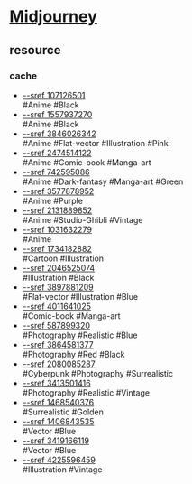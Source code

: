 # [Midjourney](https://www.midjourney.com)

## resource

### cache

- [--sref 107126501](https://midjourneysref.com/srefcodedetail/--sref%20107126501)  
	#Anime
	#Black
- [--sref 1557937270](https://midjourneysref.com/srefcodedetail/--sref%201557937270)  
	#Anime
	#Black
- [--sref 3846026342](https://midjourneysref.com/srefcodedetail/--sref%203846026342)  
	#Anime
	#Flat-vector
	#Illustration
	#Pink
- [--sref 2474514122](https://midjourneysref.com/srefcodedetail/--sref%202474514122)  
	#Anime
	#Comic-book
	#Manga-art
- [--sref 742595086](https://midjourneysref.com/srefcodedetail/--sref%20742595086)  
	#Anime
	#Dark-fantasy
	#Manga-art
	#Green
- [--sref 3577878952](https://midjourneysref.com/srefcodedetail/--sref%203577878952)  
	#Anime
	#Purple
- [--sref 2131889852](https://midjourneysref.com/srefcodedetail/--sref%202131889852)  
	#Anime
	#Studio-Ghibli
	#Vintage
- [--sref 1031632279](https://midjourneysref.com/srefcodedetail/--sref%201031632279)  
	#Anime
- [--sref 1734182882](https://midjourneysref.com/srefcodedetail/--sref%201734182882)  
	#Cartoon
	#Illustration
- [--sref 2046525074](https://midjourneysref.com/srefcodedetail/--sref%202046525074)  
	#Illustration
	#Black
- [--sref 3897881209](https://midjourneysref.com/srefcodedetail/--sref%203897881209)  
	#Flat-vector
	#Illustration
	#Blue
- [--sref 4011641025](https://midjourneysref.com/srefcodedetail/--sref%204011641025)  
	#Comic-book
	#Manga-art
- [--sref 587899320](https://midjourneysref.com/srefcodedetail/--sref%20587899320)  
	#Photography
	#Realistic
	#Blue
- [--sref 3864581377](https://midjourneysref.com/srefcodedetail/--sref%203864581377)  
	#Photography
	#Red
	#Black
- [--sref 2080085287](https://midjourneysref.com/srefcodedetail/--sref%202080085287)  
	#Cyberpunk
	#Photography
	#Surrealistic
- [--sref 3413501416](https://midjourneysref.com/srefcodedetail/--sref%203413501416)  
	#Photography
	#Realistic
	#Vintage
- [--sref 1468540376](https://midjourneysref.com/srefcodedetail/--sref%201468540376)  
	#Surrealistic
	#Golden
- [--sref 1406843535](https://midjourneysref.com/srefcodedetail/--sref%201406843535)  
	#Vector
	#Blue
- [--sref 3419166119](https://midjourneysref.com/srefcodedetail/--sref%203419166119)  
	#Vector
	#Blue
- [--sref 4225596459](https://midjourneysref.com/srefcodedetail/--sref%204225596459)  
	#Illustration
	#Vintage
